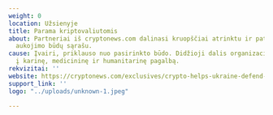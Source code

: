 ```yaml
---
weight: 0
location: Užsienyje
title: Parama kriptovaliutomis
about: Partneriai iš cryptonews.com dalinasi kruopščiai atrinktu ir patikrintu kriptovaliutų
  aukojimo būdų sąrašu.
cause: Įvairi, priklauso nuo pasirinkto būdo. Didžioji dalis organizacijų orentuotos
  į karinę, medicininę ir humanitarinę pagalbą.
rekvizitai: ''
website: https://cryptonews.com/exclusives/crypto-helps-ukraine-defend-itself-against-russias-invasion-heres-how-you-can-contribute.htm
support_link: ''
logo: "../uploads/unknown-1.jpeg"

---
```

